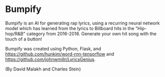 # Bumpify
Bumpify is an AI for generating rap lyrics, using a recurring neural network model which has learned from the lyrics to Billboard hits in the "Hip-hop/R&B" category from 2016-2018. Generate your own hit song with the touch of a button!

Bumpify was created using Python, Flask, and https://github.com/hunkim/word-rnn-tensorflow and https://github.com/johnwmillr/LyricsGenius.

(By David Malakh and Charles Stein)
